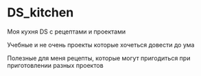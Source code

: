 # DS_kitchen
Моя кухня DS с рецептами и проектами

Учебные и не очень проекты которые хочеться довести до ума

Полезные для меня рецепты, которые могут пригодиться при приготовлении разных проектов


